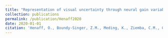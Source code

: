 ```yaml
---
title: "Representation of visual uncertainty through neural gain variability"
collection: publications
permalink: /publication/Henaff2020
date: 2020-01-01
citation: 'Henaff, O., Boundy-Singer, Z.M., Meding, K., Ziemba, C.M., Goris, R.T.L. (2020). Representation of visual uncertainty through neural gain variability. <i>Nature Communications</i>.'
---
```

